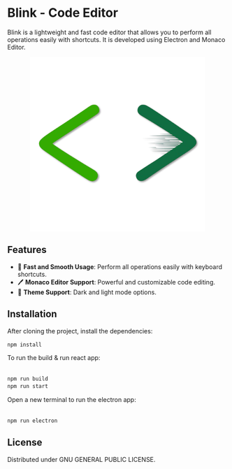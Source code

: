 # Blink - Code Editor

Blink is a lightweight and fast code editor that allows you to perform all operations easily with shortcuts. It is developed using Electron and Monaco Editor.
<p align="center">
<img src="https://github.com/alperakkin/blink/blob/main/src/public/image/logo.png" style="display: block; margin: auto;" width="400">
</p>

## Features
- 🚀 **Fast and Smooth Usage**: Perform all operations easily with keyboard shortcuts.
- 🖊️ **Monaco Editor Support**: Powerful and customizable code editing.
- 🎨 **Theme Support**: Dark and light mode options.

## Installation
After cloning the project, install the dependencies:
```bash
npm install
```
To run the build & run react app:
```bash

npm run build
npm run start
```

Open a new terminal to run the electron app:
```bash

npm run electron
```

## License
Distributed under GNU GENERAL PUBLIC LICENSE.


